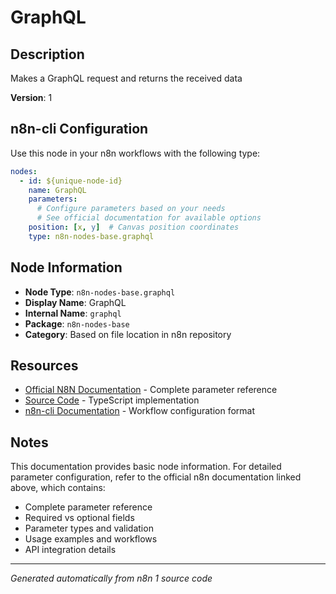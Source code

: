 # GraphQL

## Description

Makes a GraphQL request and returns the received data

**Version**: 1

## n8n-cli Configuration

Use this node in your n8n workflows with the following type:

```yaml
nodes:
  - id: ${unique-node-id}
    name: GraphQL
    parameters:
      # Configure parameters based on your needs
      # See official documentation for available options
    position: [x, y]  # Canvas position coordinates
    type: n8n-nodes-base.graphql
```

## Node Information

- **Node Type**: `n8n-nodes-base.graphql`
- **Display Name**: GraphQL
- **Internal Name**: `graphql`
- **Package**: `n8n-nodes-base`
- **Category**: Based on file location in n8n repository

## Resources

- [Official N8N Documentation](https://docs.n8n.io/integrations/builtin/core-nodes/n8n-nodes-base.graphql/) - Complete parameter reference
- [Source Code](https://github.com/n8n-io/n8n/blob/master/packages/nodes-base/nodes/GraphQL/GraphQL.node.ts) - TypeScript implementation
- [n8n-cli Documentation](https://github.com/edenreich/n8n-cli) - Workflow configuration format

## Notes

This documentation provides basic node information. For detailed parameter configuration, 
refer to the official n8n documentation linked above, which contains:

- Complete parameter reference
- Required vs optional fields
- Parameter types and validation
- Usage examples and workflows
- API integration details

---
*Generated automatically from n8n 1 source code*
